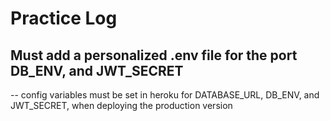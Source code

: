 # Practice Log

## Must add a personalized .env file for the port DB_ENV, and JWT_SECRET

-- config variables must be set in heroku for DATABASE_URL, DB_ENV, and JWT_SECRET, when deploying the production version 